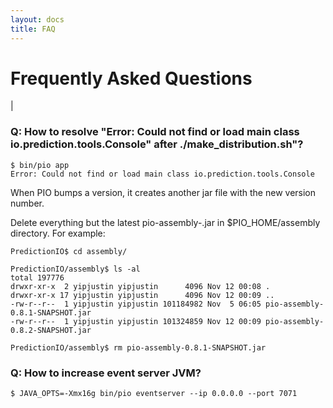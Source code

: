 ```yaml
---
layout: docs
title: FAQ
---
```


#   Frequently Asked Questions

|

### Q: How to resolve "Error: Could not find or load main class io.prediction.tools.Console" after ./make_distribution.sh"?
```
$ bin/pio app
Error: Could not find or load main class io.prediction.tools.Console
```
When PIO bumps a version, it creates another jar file with the new version number.

Delete everything but the latest pio-assembly-<VERSION>.jar in $PIO_HOME/assembly directory. For example:
  
```
PredictionIO$ cd assembly/

PredictionIO/assembly$ ls -al
total 197776
drwxr-xr-x  2 yipjustin yipjustin      4096 Nov 12 00:08 .
drwxr-xr-x 17 yipjustin yipjustin      4096 Nov 12 00:09 ..
-rw-r--r--  1 yipjustin yipjustin 101184982 Nov  5 06:05 pio-assembly-0.8.1-SNAPSHOT.jar
-rw-r--r--  1 yipjustin yipjustin 101324859 Nov 12 00:09 pio-assembly-0.8.2-SNAPSHOT.jar

PredictionIO/assembly$ rm pio-assembly-0.8.1-SNAPSHOT.jar
```

### Q: How to increase event server JVM?
```
$ JAVA_OPTS=-Xmx16g bin/pio eventserver --ip 0.0.0.0 --port 7071
```